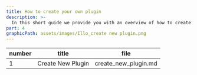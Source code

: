 ```yaml
---
title: How to create your own plugin
description: >-
  In this short guide we provide you with an overview of how to create your own Membrane plugin and how to integrate it into your project.
part: 4
graphicPath: assets/images/Illo_create new plugin.png
---
```


| number | title             | file                 |
| ------ | ----------------- | -------------------- |
| 1      | Create New Plugin | create_new_plugin.md |
